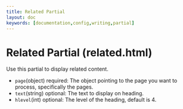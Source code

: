 ```yaml
---
title: Related Partial
layout: doc
keywords: [documentation,config,writing,partial]
---
```

# Related Partial (related.html)
Use this partial to display related content.
- `page`(object) required: The object pointing to the page you want to process, specifically the pages.
- `text`(string) optional: The text to display on heading.
- `hlevel`(int) optional: The level of the heading, default is 4.